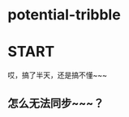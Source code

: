 # potential-tribble
<HTML>
<head>
<title>aa</title>

</head>
<body>
<h1>START</h1>
<p>哎，搞了半天，还是搞不懂~~~</p>


<h2>怎么无法同步~~~？</h2>
</body>


</html>
